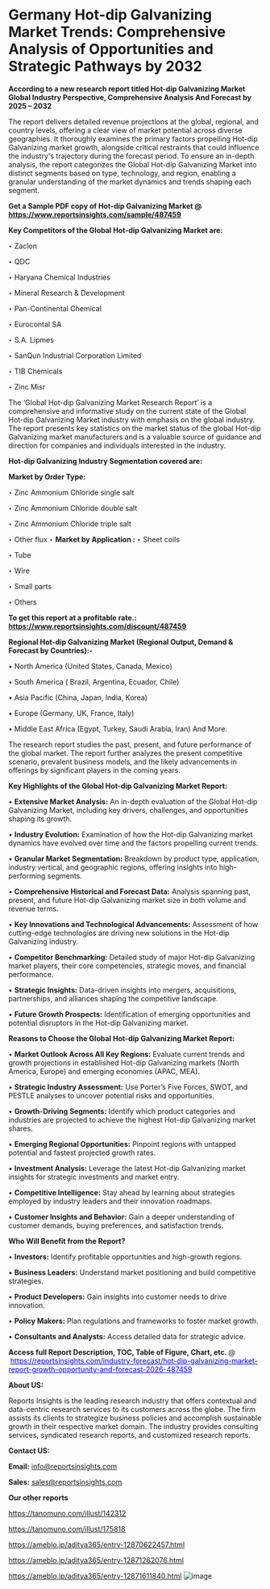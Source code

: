 # Germany Hot-dip Galvanizing Market Trends: Comprehensive Analysis of Opportunities and Strategic Pathways by 2032

<strong>According to a new research report titled Hot-dip Galvanizing Market Global Industry Perspective, Comprehensive Analysis And Forecast by 2025 – 2032</strong>

The report delivers detailed revenue projections at the global, regional, and country levels, offering a clear view of market potential across diverse geographies. It thoroughly examines the primary factors propelling Hot-dip Galvanizing market growth, alongside critical restraints that could influence the industry's trajectory during the forecast period. To ensure an in-depth analysis, the report categorizes the Global Hot-dip Galvanizing Market into distinct segments based on type, technology, and region, enabling a granular understanding of the market dynamics and trends shaping each segment.

<strong>Get a Sample PDF copy of Hot-dip Galvanizing Market </strong><strong>@<a href=https://www.reportsinsights.com/sample/487459 style=color:#0000ff;> https://www.reportsinsights.com/sample/487459</a></strong></font>

<strong>Key Competitors of the Global Hot-dip Galvanizing Market are:</strong>

‣ Zaclon

‣ QDC

‣ Haryana Chemical Industries

‣ Mineral Research & Development

‣ Pan-Continental Chemical

‣ Eurocontal SA

‣ S.A. Lipmes

‣ SanQun Industrial Corporation Limited

‣ TIB Chemicals

‣ Zinc Misr

The ‘Global Hot-dip Galvanizing Market Research Report’ is a comprehensive and informative study on the current state of the Global Hot-dip Galvanizing Market industry with emphasis on the global industry. The report presents key statistics on the market status of the global Hot-dip Galvanizing market manufacturers and is a valuable source of guidance and direction for companies and individuals interested in the industry.

<strong>Hot-dip Galvanizing Industry Segmentation covered are:</strong>

<strong>Market by Order Type: </strong>

‣ Zinc Ammonium Chloride single salt

‣ Zinc Ammonium Chloride double salt

‣ Zinc Ammonium Chloride triple salt

‣ Other flux
‣ 
<strong>Market by Application :</strong>
‣ Sheet coils

‣ Tube

‣ Wire

‣ Small parts

‣ Others

<strong>To get this report at a profitable rate.: <a href=https://www.reportsinsights.com/discount/487459 style=color:#0000ff;>https://www.reportsinsights.com/discount/487459</a></strong></font>

<strong>Regional Hot-dip Galvanizing Market (Regional Output, Demand &amp; Forecast by Countries):-</strong>

• North America (United States, Canada, Mexico)

• South America ( Brazil, Argentina, Ecuador, Chile)

• Asia Pacific (China, Japan, India, Korea)

• Europe (Germany, UK, France, Italy)

• Middle East Africa (Egypt, Turkey, Saudi Arabia, Iran) And More.

The research report studies the past, present, and future performance of the global market. The report further analyzes the present competitive scenario, prevalent business models, and the likely advancements in offerings by significant players in the coming years.

<strong>Key Highlights of the Global Hot-dip Galvanizing Market Report:</strong>

• <strong>Extensive Market Analysis:</strong> An in-depth evaluation of the Global Hot-dip Galvanizing Market, including key drivers, challenges, and opportunities shaping its growth.

• <strong>Industry Evolution:</strong> Examination of how the Hot-dip Galvanizing market dynamics have evolved over time and the factors propelling current trends.

• <strong>Granular Market Segmentation:</strong> Breakdown by product type, application, industry vertical, and geographic regions, offering insights into high-performing segments.

• <strong>Comprehensive Historical and Forecast Data:</strong> Analysis spanning past, present, and future Hot-dip Galvanizing market size in both volume and revenue terms.

• <strong>Key Innovations and Technological Advancements:</strong> Assessment of how cutting-edge technologies are driving new solutions in the Hot-dip Galvanizing industry.

• <strong>Competitor Benchmarking:</strong> Detailed study of major Hot-dip Galvanizing market players, their core competencies, strategic moves, and financial performance.

• <strong>Strategic Insights:</strong> Data-driven insights into mergers, acquisitions, partnerships, and alliances shaping the competitive landscape.

• <strong>Future Growth Prospects:</strong> Identification of emerging opportunities and potential disruptors in the Hot-dip Galvanizing market.

<strong>Reasons to Choose the Global Hot-dip Galvanizing Market Report:</strong>

• <strong>Market Outlook Across All Key Regions:</strong> Evaluate current trends and growth projections in established Hot-dip Galvanizing markets (North America, Europe) and emerging economies (APAC, MEA).

• <strong>Strategic Industry Assessment:</strong> Use Porter’s Five Forces, SWOT, and PESTLE analyses to uncover potential risks and opportunities.

• <strong>Growth-Driving Segments:</strong> Identify which product categories and industries are projected to achieve the highest Hot-dip Galvanizing market shares.

• <strong>Emerging Regional Opportunities:</strong> Pinpoint regions with untapped potential and fastest projected growth rates.

• <strong>Investment Analysis:</strong> Leverage the latest Hot-dip Galvanizing market insights for strategic investments and market entry.

• <strong>Competitive Intelligence:</strong> Stay ahead by learning about strategies employed by industry leaders and their innovation roadmaps.

• <strong>Customer Insights and Behavior:</strong> Gain a deeper understanding of customer demands, buying preferences, and satisfaction trends.

<strong>Who Will Benefit from the Report?</strong>

• <strong>Investors:</strong> Identify profitable opportunities and high-growth regions.

• <strong>Business Leaders:</strong> Understand market positioning and build competitive strategies.

• <strong>Product Developers:</strong> Gain insights into customer needs to drive innovation.

• <strong>Policy Makers:</strong> Plan regulations and frameworks to foster market growth.

• <strong>Consultants and Analysts:</strong> Access detailed data for strategic advice.
</ul>
<strong>Access full Report Description, TOC, Table of Figure, Chart, etc. </strong>@  <a href=https://reportsinsights.com/industry-forecast/hot-dip-galvanizing-market-report-growth-opportunity-and-forecast-2026-487459 style=color:#0000ff;>https://reportsinsights.com/industry-forecast/hot-dip-galvanizing-market-report-growth-opportunity-and-forecast-2026-487459</a></font>

<strong><strong>About US</strong>:</strong>

Reports Insights is the leading research industry that offers contextual and data-centric research services to its customers across the globe. The firm assists its clients to strategize business policies and accomplish sustainable growth in their respective market domain. The industry provides consulting services, syndicated research reports, and customized research reports.

<strong>Contact US:</strong>

<p class=""""><b>Email:</b> <a href=mailto:info@reportsinsights.com>info@reportsinsights.com</a></p>
<p class=""""><b>Sales:</b> <a href=mailto:sales@reportsinsights.com>sales@reportsinsights.com</a></p>

<strong>Our other reports</strong>

<a href=https://tanomuno.com/illust/142312>https://tanomuno.com/illust/142312</a>

<a href=https://tanomuno.com/illust/175818>https://tanomuno.com/illust/175818</a>

<a href=https://ameblo.jp/aditya365/entry-12870622457.html>https://ameblo.jp/aditya365/entry-12870622457.html</a>

<a href=https://ameblo.jp/aditya365/entry-12871262076.html>https://ameblo.jp/aditya365/entry-12871262076.html</a>

<a href=https://ameblo.jp/aditya365/entry-12871611840.html>https://ameblo.jp/aditya365/entry-12871611840.html</a>
![image](https://github.com/user-attachments/assets/54202914-2e83-4fe2-8073-e73bef70ee07)
